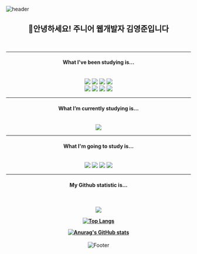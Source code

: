![header](https://capsule-render.vercel.app/api?type=Waving&color=timeAuto&height=190&section=header&text=Cares&nbsp;Github&fontSize=50)

<div align="center">
    <h2>🙌안녕하세요! 주니어 웹개발자 김영준입니다</h2>
<div>

<br>
<hr>

<div align="center">
<h4>What I've been studying is...</h4>

<br>

<img src="https://img.shields.io/badge/Java-468aab?style=flat-square&logo=Java&logoColor=#007396"/>
<img src="https://img.shields.io/badge/Spring-556B2F?style=flat-square&logo=Spring&logoColor=#6DB33F"/>
<img src="https://img.shields.io/badge/MyBatis-b8bec1?style=flat-square&"/>
<img src="https://img.shields.io/badge/OracleDB-7e0000?style=flat-square&logo=Oracle&logoColor=#F80000"/>
<br>
<img src="https://img.shields.io/badge/HTML5-a91600?style=flat-square&logo=HTML5&logoColor=#E34F26"/>
<img src="https://img.shields.io/badge/CSS-5ba0e9?style=flat-square&logo=CSS3&logoColor=#1572B6"/>
<img src="https://img.shields.io/badge/JavaScript-8c7900?style=flat-square&logo=JavaScript&logoColor=#F7DF1E"/>
<img src="https://img.shields.io/badge/Bootstrap-ab7fe6?style=flat-square&logo=Bootstrap&logoColor=#7952B3"/>

<br>
</div>

<hr>

<div align="center">
<h4>What I’m currently studying is...</h4>

<br>

<img src="https://img.shields.io/badge/Amazon AWS-232f3e?style=flat-square&logo=Amazon AWS&logoColor=#232F3E"/>

<br>
</div>

<hr>

<div align="center">
<h4>What I'm going to study is...</h4>

<br>

<img src="https://img.shields.io/badge/MySQL-9cf0ff?style=flat-square&logo=MySQL&logoColor=#4479A1"/>
<img src="https://img.shields.io/badge/jQuery-5597df?style=flat-square&logo=jQuery&logoColor=#0769AD"/>
<img src="https://img.shields.io/badge/JSON-676767?style=flat-square&logo=JSON&logoColor=#000000"/>
<img src="https://img.shields.io/badge/Hibernate-86949a?style=flat-square&logo=Hibernate&logoColor=#59666C"/>

<br>
</div>

<hr>
<div align="center">
<h4>My Github statistic is...<h4>

<br>

<a href="https://github.com/cares0"><img src="https://hits.seeyoufarm.com/api/count/incr/badge.svg?url=https%3A%2F%2Fgithub.com%2Fcares0&count_bg=%237F857A&title_bg=%23555555&icon=github.svg&icon_color=%23E7E7E7&title=GitHub&edge_flat=false"/></a>

[![Top Langs](https://github-readme-stats.vercel.app/api/top-langs/?username=cares0)](https://github.com/cares0/github-readme-stats)

[![Anurag's GitHub stats](https://github-readme-stats.vercel.app/api?username=cares0)](https://github.com/cares0/github-readme-stats)


</div>

![Footer](https://capsule-render.vercel.app/api?type=waving&color=timeAuto&height=80&section=footer)
